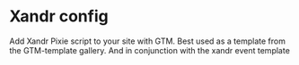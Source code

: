 # Xandr config

Add Xandr Pixie script to your site with GTM. Best used as a template from the GTM-template gallery. And in conjunction with the xandr event template
